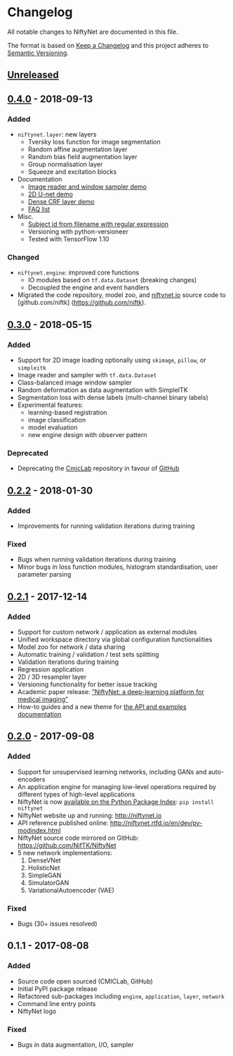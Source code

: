 # Changelog
All notable changes to NiftyNet are documented in this file.

The format is based on [Keep a Changelog](http://keepachangelog.com/en/1.0.0/)
and this project adheres to [Semantic Versioning](http://semver.org/spec/v2.0.0.html).

## [Unreleased]

## [0.4.0] - 2018-09-13
### Added
* `niftynet.layer`: new layers
    - Tversky loss function for image segmentation
    - Random affine augmentation layer
    - Random bias field augmentation layer
    - Group normalisation layer
    - Squeeze and excitation blocks
* Documentation
    - [Image reader and window sampler demo](https://github.com/NifTK/NiftyNet/tree/c457a5bb07284b030ce588d1d82b2907f7e4e65e/demos/module_examples)
    - [2D U-net demo](https://github.com/NifTK/NiftyNet/tree/c88cb1e4c6794ebbd6bf681901ee8902da41d7eb/demos/unet)
    - [Dense CRF layer demo](https://github.com/NifTK/NiftyNet/tree/8b9f3e40b6d0f3db61fab34d3b7afca43b93723d/demos/crf_as_rnn)
    - [FAQ list](https://github.com/NifTK/NiftyNet/wiki/NiftyNet-FAQ)
* Misc.
    - [Subject id from filename with regular expression](https://niftynet.readthedocs.io/en/dev/filename_matching.html)
    - Versioning with python-versioneer
    - Tested with TensorFlow 1.10

### Changed
* `niftynet.engine`: improved core functions
    - IO modules based on `tf.data.Dataset` (breaking changes)
    - Decoupled the engine and event handlers
* Migrated the code repository, model zoo, and [niftynet.io](http://niftynet.io) source code to [github.com/niftk]
(https://github.com/niftk).

## [0.3.0] - 2018-05-15
### Added
* Support for 2D image loading optionally using `skimage`, `pillow`, or `simpleitk`
* Image reader and sampler with `tf.data.Dataset`
* Class-balanced image window sampler
* Random deformation as data augmentation with SimpleITK
* Segmentation loss with dense labels (multi-channel binary labels)
* Experimental features:
   - learning-based registration
   - image classification
   - model evaluation
   - new engine design with observer pattern

### Deprecated
* Deprecating the [CmicLab][cmiclab] repository in favour of [GitHub][github]

[cmiclab]: https://cmiclab.cs.ucl.ac.uk/CMIC/NiftyNet
[github]: https://github.com/NifTK/NiftyNet

## [0.2.2] - 2018-01-30
### Added
* Improvements for running validation iterations during training

### Fixed
* Bugs when running validation iterations during training
* Minor bugs in loss function modules, histogram standardisation, user parameter parsing

## [0.2.1] - 2017-12-14
### Added
* Support for custom network / application as external modules
* Unified workspace directory via global configuration functionalities
* Model zoo for network / data sharing
* Automatic training / validation / test sets splitting
* Validation iterations during training
* Regression application
* 2D / 3D resampler layer
* Versioning functionality for better issue tracking
* Academic paper release: ["NiftyNet: a deep-learning platform for medical imaging"](https://arxiv.org/abs/1709.03485)
* How-to guides and a new theme for [the API and examples documentation](http://niftynet.readthedocs.io/)

## [0.2.0] - 2017-09-08
### Added
* Support for unsupervised learning networks, including GANs and auto-encoders
* An application engine for managing low-level operations required by different types of high-level applications
* NiftyNet is now [available on the Python Package Index](https://pypi.org/project/NiftyNet): `pip install niftynet`
* NiftyNet website up and running: http://niftynet.io
* API reference published online: http://niftynet.rtfd.io/en/dev/py-modindex.html
* NiftyNet source code mirrored on GitHub: https://github.com/NifTK/NiftyNet
* 5 new network implementations:
   1. DenseVNet
   1. HolisticNet
   1. SimpleGAN
   1. SimulatorGAN
   1. VariationalAutoencoder (VAE)

### Fixed
* Bugs (30+ issues resolved)

## 0.1.1 - 2017-08-08
### Added
* Source code open sourced (CMICLab, GitHub)
* Initial PyPI package release
* Refactored sub-packages including `engine`, `application`, `layer`, `network`
* Command line entry points
* NiftyNet logo

### Fixed
* Bugs in data augmentation, I/O, sampler

[Unreleased]: https://github.com/NifTK/NiftyNet/compare/v0.4.0...HEAD
[0.4.0]: https://github.com/NifTK/NiftyNet/compare/v0.3.0...v0.4.0
[0.3.0]: https://github.com/NifTK/NiftyNet/compare/v0.2.2...v0.3.0
[0.2.2]: https://github.com/NifTK/NiftyNet/compare/v0.2.1...v0.2.2
[0.2.1]: https://github.com/NifTK/NiftyNet/compare/v0.2.0.post1...v0.2.1
[0.2.0]: https://github.com/NifTK/NiftyNet/compare/v0.1.1...v0.2.0.post1
